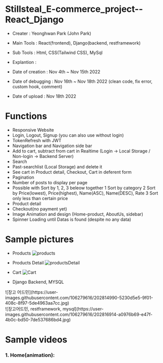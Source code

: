# Stillsteal_E-commerce_project--React_Django

- Creater : Yeonghwan Park (John Park)
- Main Tools : React(frontend), Django(backend, restframework)
- Sub Tools : Html, CSS(Tailwind CSS), MySql
- Explantion :

- Date of creation : Nov 4th ~ Nov 15th 2022
- Date of debugging : Nov 16th ~ Nov 18th 2022 (clean code, fix error, custom hook, comment)
- Date of upload : Nov 18th 2022


# Functions
- Responsive Website
- Login, Logout, Signup (you can also use without login)
- TokenRefresh with JWT
- Navigation bar and Navigation side bar
- Add to cart, subtract from cart in Realtime (Login -> Local Storage / Non-login -> Backend Server)
- Search
- Past-searchlist (Local Storage) and delete it
- See cart in Product detail, Checkout, Cart in deferent form
- Pagination
- Number of posts to display per page
- Possible with Sort by 1, 2, 3 beleow together 
1 Sort by category
2 Sort by Price(lowest), Price(highest), Name(ASC), Name(DESC), Rate
3 Sort only less than certain price
- Product detail
- Checkout(no payment yet)
- Image Animation and design (Home-product, AboutUs, sidebar)
- Spinner Loading until Datas is found (despite no any data)

# Sample pictures

- Products
![products](https://user-images.githubusercontent.com/106279616/202816996-f3fbcef0-a825-4caf-9ed4-2f23246af5af.jpg)

- Products Detail
![productsDetail](https://user-images.githubusercontent.com/106279616/202817066-06a0eb33-4c0f-48b6-8a51-4785cfc3276b.jpg)

- Cart
![Cart](https://user-images.githubusercontent.com/106279616/202817073-01c09c47-7e73-436d-a6e2-cefcea5af410.jpg)

- Django Backend, MYSQL
<div>![장고 어드민](https://user-images.githubusercontent.com/106279616/202814990-5230d5e5-9f01-408c-8f97-5de4963aa7cc.jpg)</div>
<div>![장고어드민, restframework, mysql](https://user-images.githubusercontent.com/106279616/202816914-a0976b69-e47f-4b0c-bd50-7de537686bd4.jpg)</div>





# Sample videos
<h3> 1. Home(animation): </h3>
